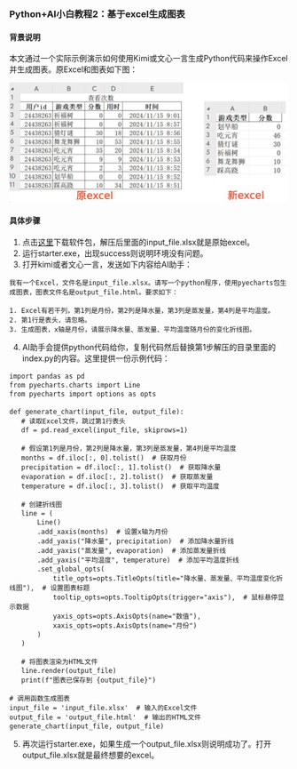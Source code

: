 ### Python+AI小白教程2：基于excel生成图表

#### 背景说明
本文通过一个实际示例演示如何使用Kimi或文心一言生成Python代码来操作Excel并生成图表。原Excel和图表如下图：

![](../python-ai/example01.png)

#### 具体步骤
1. 点击[这里](https://static-621585.oss-cn-beijing.aliyuncs.com/python-ai/2025-01-07-example02.rar)下载软件包，解压后里面的input_file.xlsx就是原始excel。
2. 运行starter.exe，出现success则说明环境没有问题。
3. 打开kimi或者文心一言，发送如下内容给AI助手：
 ```
我有一个Excel，文件名是input_file.xlsx。请写一个python程序，使用pyecharts包生成图表，图表文件名是output_file.html。要求如下：

1. Excel有若干列，第1列是月份，第2列是降水量，第3列是蒸发量，第4列是平均温度。
2. 第1行是表头，请忽略。
3. 生成图表，x轴是月份，请展示降水量、蒸发量、平均温度随月份的变化折线图。
 ```
4. AI助手会提供python代码给你，复制代码然后替换第1步解压的目录里面的index.py的内容。这里提供一份示例代码：
 ```
import pandas as pd
from pyecharts.charts import Line
from pyecharts import options as opts

def generate_chart(input_file, output_file):
    # 读取Excel文件，跳过第1行表头
    df = pd.read_excel(input_file, skiprows=1)

    # 假设第1列是月份，第2列是降水量，第3列是蒸发量，第4列是平均温度
    months = df.iloc[:, 0].tolist()  # 获取月份
    precipitation = df.iloc[:, 1].tolist()  # 获取降水量
    evaporation = df.iloc[:, 2].tolist()  # 获取蒸发量
    temperature = df.iloc[:, 3].tolist()  # 获取平均温度

    # 创建折线图
    line = (
        Line()
        .add_xaxis(months)  # 设置x轴为月份
        .add_yaxis("降水量", precipitation)  # 添加降水量折线
        .add_yaxis("蒸发量", evaporation)  # 添加蒸发量折线
        .add_yaxis("平均温度", temperature)  # 添加平均温度折线
        .set_global_opts(
            title_opts=opts.TitleOpts(title="降水量、蒸发量、平均温度变化折线图"),  # 设置图表标题
            tooltip_opts=opts.TooltipOpts(trigger="axis"),  # 鼠标悬停显示数据
            yaxis_opts=opts.AxisOpts(name="数值"),
            xaxis_opts=opts.AxisOpts(name="月份")
        )
    )

    # 将图表渲染为HTML文件
    line.render(output_file)
    print(f"图表已保存到 {output_file}")

# 调用函数生成图表
input_file = 'input_file.xlsx'  # 输入的Excel文件
output_file = 'output_file.html'  # 输出的HTML文件
generate_chart(input_file, output_file)
 ```
5. 再次运行starter.exe，如果生成一个output_file.xlsx则说明成功了。打开output_file.xlsx就是最终想要的excel。